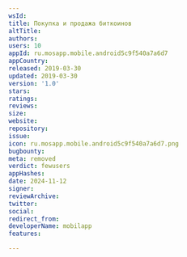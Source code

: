 ```yaml
---
wsId: 
title: Покупка и продажа биткоинов
altTitle: 
authors: 
users: 10
appId: ru.mosapp.mobile.android5c9f540a7a6d7
appCountry: 
released: 2019-03-30
updated: 2019-03-30
version: '1.0'
stars: 
ratings: 
reviews: 
size: 
website: 
repository: 
issue: 
icon: ru.mosapp.mobile.android5c9f540a7a6d7.png
bugbounty: 
meta: removed
verdict: fewusers
appHashes: 
date: 2024-11-12
signer: 
reviewArchive: 
twitter: 
social: 
redirect_from: 
developerName: mobilapp
features: 

---
```


